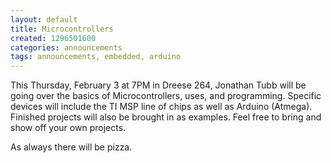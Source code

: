 ```yaml
---
layout: default
title: Microcontrollers
created: 1296501600
categories: announcements
tags: announcements, embedded, arduino
---
```

This Thursday, February 3 at 7PM in Dreese 264, Jonathan Tubb will be going over the basics of Microcontrollers, uses, and programming. Specific devices will include the TI MSP line of chips as well as Arduino (Atmega). Finished projects will also be brought in as examples. Feel free to bring and show off your own projects.

As always there will be pizza.
